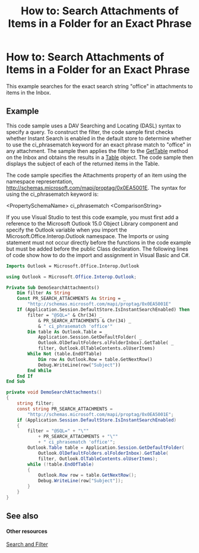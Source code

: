 ﻿---
title: 'How to: Search Attachments of Items in a Folder for an Exact Phrase'
TOCTitle: 'How to: Search Attachments of Items in a Folder for an Exact Phrase'
ms:assetid: 3202c0c7-ee3d-4396-b3a9-d24990b44829
ms:mtpsurl: https://msdn.microsoft.com/en-us/library/Bb609825(v=office.15)
ms:contentKeyID: 55119889
ms.date: 07/24/2014
mtps_version: v=office.15
dev_langs:
- vb
- csharp
---

# How to: Search Attachments of Items in a Folder for an Exact Phrase

This example searches for the exact search string "office" in attachments to items in the Inbox.

## Example

This code sample uses a DAV Searching and Locating (DASL) syntax to specify a query. To construct the filter, the code sample first checks whether Instant Search is enabled in the default store to determine whether to use the ci\_phrasematch keyword for an exact phrase match to "office" in any attachment. The sample then applies the filter to the [GetTable](https://msdn.microsoft.com/en-us/library/bb612592\(v=office.15\)) method on the Inbox and obtains the results in a [Table](https://msdn.microsoft.com/en-us/library/bb652856\(v=office.15\)) object. The code sample then displays the subject of each of the returned items in the Table.

The code sample specifies the Attachments property of an item using the namespace representation, http://schemas.microsoft.com/mapi/proptag/0x0EA5001E. The syntax for using the ci\_phrasematch keyword is:

\<PropertySchemaName\> ci\_phrasematch \<ComparisonString\>

If you use Visual Studio to test this code example, you must first add a reference to the Microsoft Outlook 15.0 Object Library component and specify the Outlook variable when you import the Microsoft.Office.Interop.Outlook namespace. The Imports or using statement must not occur directly before the functions in the code example but must be added before the public Class declaration. The following lines of code show how to do the import and assignment in Visual Basic and C\#.

``` vb
Imports Outlook = Microsoft.Office.Interop.Outlook
```

``` csharp
using Outlook = Microsoft.Office.Interop.Outlook;
```

``` vb
Private Sub DemoSearchAttachments()
    Dim filter As String
    Const PR_SEARCH_ATTACHMENTS As String = _
        "http://schemas.microsoft.com/mapi/proptag/0x0EA5001E"
    If (Application.Session.DefaultStore.IsInstantSearchEnabled) Then
        filter = "@SQL=" & Chr(34) _
            & PR_SEARCH_ATTACHMENTS & Chr(34) _
            & " ci_phrasematch 'office'"
        Dim table As Outlook.Table = _
            Application.Session.GetDefaultFolder( _
            Outlook.OlDefaultFolders.olFolderInbox).GetTable( _
            filter, Outlook.OlTableContents.olUserItems)
        While Not (table.EndOfTable)
            Dim row As Outlook.Row = table.GetNextRow()
            Debug.WriteLine(row("Subject"))
        End While
    End If
End Sub
```

``` csharp
private void DemoSearchAttachments()
{
    string filter;
    const string PR_SEARCH_ATTACHMENTS =
        "http://schemas.microsoft.com/mapi/proptag/0x0EA5001E";
    if (Application.Session.DefaultStore.IsInstantSearchEnabled)
    {
        filter = "@SQL=" + "\""
            + PR_SEARCH_ATTACHMENTS + "\""
            + " ci_phrasematch 'office'";
        Outlook.Table table = Application.Session.GetDefaultFolder(
            Outlook.OlDefaultFolders.olFolderInbox).GetTable(
            filter, Outlook.OlTableContents.olUserItems);
        while (!table.EndOfTable)
        {
            Outlook.Row row = table.GetNextRow();
            Debug.WriteLine(row["Subject"]);
        }
    }
}
```

## See also

#### Other resources

[Search and Filter](search-and-filter.md)

